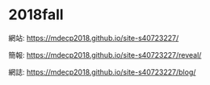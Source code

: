 # 2018fall

網站: https://mdecp2018.github.io/site-s40723227/

簡報: https://mdecp2018.github.io/site-s40723227/reveal/

網誌: https://mdecp2018.github.io/site-s40723227/blog/
